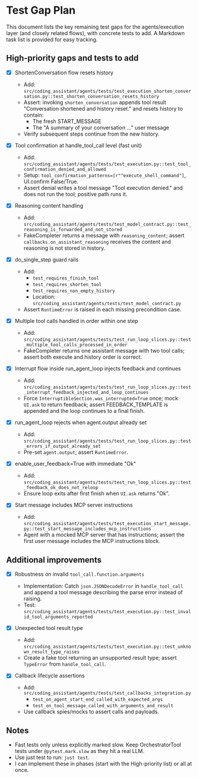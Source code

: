 # Test Gap Plan

This document lists the key remaining test gaps for the agents/execution layer (and closely related flows), with concrete tests to add. A Markdown task list is provided for easy tracking.


## High-priority gaps and tests to add

- [x] ShortenConversation flow resets history
  - Add: `src/coding_assistant/agents/tests/test_execution_shorten_conversation.py::test_shorten_conversation_resets_history`
  - Assert: invoking `shorten_conversation` appends tool result "Conversation shortened and history reset." and resets history to contain:
    - The fresh START_MESSAGE
    - The "A summary of your conversation …" user message
  - Verify subsequent steps continue from the new history.

- [x] Tool confirmation at handle_tool_call level (fast unit)
  - Add: `src/coding_assistant/agents/tests/test_execution.py::test_tool_confirmation_denied_and_allowed`
  - Setup: `tool_confirmation_patterns=[r"^execute_shell_command"]`, UI.confirm False/True.
  - Assert denial writes a tool message "Tool execution denied." and does not run the tool; positive path runs it.

- [x] Reasoning content handling
  - Add: `src/coding_assistant/agents/tests/test_model_contract.py::test_reasoning_is_forwarded_and_not_stored`
  - FakeCompleter returns a message with `reasoning_content`; assert `callbacks.on_assistant_reasoning` receives the content and reasoning is not stored in history.

- [x] do_single_step guard rails
  - Add:
    - `test_requires_finish_tool`
    - `test_requires_shorten_tool`
    - `test_requires_non_empty_history`
    - Location: `src/coding_assistant/agents/tests/test_model_contract.py`
  - Assert `RuntimeError` is raised in each missing precondition case.

- [x] Multiple tool calls handled in order within one step
  - Add: `src/coding_assistant/agents/tests/test_run_loop_slices.py::test_multiple_tool_calls_processed_in_order`
  - FakeCompleter returns one assistant message with two tool calls; assert both execute and history order is correct.

- [x] Interrupt flow inside run_agent_loop injects feedback and continues
  - Add: `src/coding_assistant/agents/tests/test_run_loop_slices.py::test_interrupt_feedback_injected_and_loop_continues`
  - Force `InterruptibleSection.was_interrupted=True` once; mock `UI.ask` to return feedback; assert FEEDBACK_TEMPLATE is appended and the loop continues to a final finish.

- [x] run_agent_loop rejects when agent.output already set
  - Add: `src/coding_assistant/agents/tests/test_run_loop_slices.py::test_errors_if_output_already_set`
  - Pre-set `agent.output`; assert `RuntimeError`.

- [x] enable_user_feedback=True with immediate "Ok"
  - Add: `src/coding_assistant/agents/tests/test_run_loop_slices.py::test_feedback_ok_does_not_reloop`
  - Ensure loop exits after first finish when `UI.ask` returns "Ok".

- [x] Start message includes MCP server instructions
  - Add: `src/coding_assistant/agents/tests/test_execution_start_message.py::test_start_message_includes_mcp_instructions`
  - Agent with a mocked MCP server that has instructions; assert the first user message includes the MCP instructions block.

## Additional improvements

- [x] Robustness on invalid `tool_call.function.arguments`
  - Implementation: Catch `json.JSONDecodeError` in `handle_tool_call` and append a tool message describing the parse error instead of raising.
  - Test: `src/coding_assistant/agents/tests/test_execution.py::test_invalid_tool_arguments_reported`

- [x] Unexpected tool result type
  - Add: `src/coding_assistant/agents/tests/test_execution.py::test_unknown_result_type_raises`
  - Create a fake tool returning an unsupported result type; assert `TypeError` from `handle_tool_call`.

- [x] Callback lifecycle assertions
  - Add: `src/coding_assistant/agents/tests/test_callbacks_integration.py`
    - `test_on_agent_start_end_called_with_expected_args`
    - `test_on_tool_message_called_with_arguments_and_result`
  - Use callback spies/mocks to assert calls and payloads.

## Notes

- Fast tests only unless explicitly marked slow. Keep OrchestratorTool tests under `@pytest.mark.slow` as they hit a real LLM.
- Use just test to run: `just test`.
- I can implement these in phases (start with the High-priority list) or all at once.
